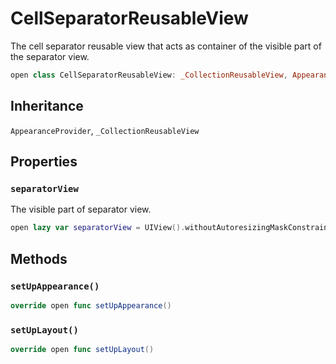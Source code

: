 # CellSeparatorReusableView

The cell separator reusable view that acts as container of the visible part of the separator view.

``` swift
open class CellSeparatorReusableView: _CollectionReusableView, AppearanceProvider 
```

## Inheritance

`AppearanceProvider`, `_CollectionReusableView`

## Properties

### `separatorView`

The visible part of separator view.

``` swift
open lazy var separatorView = UIView().withoutAutoresizingMaskConstraints
```

## Methods

### `setUpAppearance()`

``` swift
override open func setUpAppearance() 
```

### `setUpLayout()`

``` swift
override open func setUpLayout() 
```
